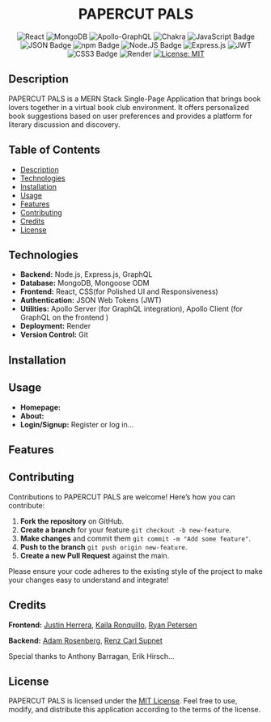 <div align="center">

# PAPERCUT PALS

![React](https://img.shields.io/badge/react-%2320232a.svg?style=for-the-badge&logo=react&logoColor=%2361DAFB)
![MongoDB](https://img.shields.io/badge/MongoDB-%234ea94b.svg?style=for-the-badge&logo=mongodb&logoColor=white)
![Apollo-GraphQL](https://img.shields.io/badge/-ApolloGraphQL-311C87?style=for-the-badge&logo=apollo-graphql)
![Chakra](https://img.shields.io/badge/chakra-%234ED1C5.svg?style=for-the-badge&logo=chakraui&logoColor=white)
![JavaScript Badge](https://img.shields.io/badge/js-F7DF1E?logo=javascript&logoColor=000&style=flat)
![JSON Badge](https://img.shields.io/badge/json-FF0000?logo=json&logoColor=fff&style=flat)
![npm Badge](https://img.shields.io/badge/npm-A020F0?logo=npm&logoColor=fff&style=flat)
![Node.JS Badge](https://img.shields.io/badge/node-orange?logo=node.js&logoColor=fff&style=flat)
![Express.js](https://img.shields.io/badge/express.js-%23404d59.svg?style=for-the-badge&logo=express&logoColor=%2361DAFB)
![JWT](https://img.shields.io/badge/JWT-black?style=for-the-badge&logo=JSON%20web%20tokens)
![CSS3 Badge](https://img.shields.io/badge/css-1572B6?logo=css3&logoColor=fff&style=flat)
![Render](https://img.shields.io/badge/Render-%46E3B7.svg?style=for-the-badge&logo=render&logoColor=white)
[![License: MIT](https://img.shields.io/badge/License-MIT-darkgreen.svg)](https://opensource.org/licenses/MIT)
</div>

## Description

PAPERCUT PALS is a MERN Stack Single-Page Application that brings book lovers together in a virtual book club environment. It offers personalized book suggestions based on user preferences and provides a platform for literary discussion and discovery. 

## Table of Contents

- [Description](#description)
- [Technologies](#technologies)
- [Installation](#installation)
- [Usage](#usage)
- [Features](#features)
- [Contributing](#contributing)
- [Credits](#credits)
- [License](#license)

## Technologies

-   **Backend:** Node.js, Express.js, GraphQL
-   **Database:** MongoDB, Mongoose ODM
-   **Frontend:** React, CSS(for Polished UI and Responsiveness)
-   **Authentication:** JSON Web Tokens (JWT)
-   **Utilities:** Apollo Server (for GraphQL integration), Apollo Client (for GraphQL on the frontend )
-   **Deployment:** Render
-   **Version Control:** Git

## Installation


## Usage

-   **Homepage:** 
-   **About:** 
-   **Login/Signup:** Register or log in...

## Features


## Contributing

Contributions to PAPERCUT PALS are welcome! Here’s how you can contribute:

1. **Fork the repository** on GitHub.
2. **Create a branch** for your feature `git checkout -b new-feature`.
3. **Make changes** and commit them `git commit -m "Add some feature"`.
4. **Push to the branch** `git push origin new-feature`.
5. **Create a new Pull Request** against the main.

Please ensure your code adheres to the existing style of the project to make your changes easy to understand and integrate!

## Credits

**Frontend:** [Justin Herrera](https://github.com/Justino11247), [Kaila Ronquillo](https://github.com/girlnotfound), [Ryan Petersen](https://github.com/RyanPetersen-89)

**Backend:** [Adam Rosenberg](https://github.com/AcoderRose), [Renz Carl Supnet](https://github.com/renzsupnet)

Special thanks to Anthony Barragan, Erik Hirsch...

## License

PAPERCUT PALS is licensed under the [MIT License](LICENSE). Feel free to use, modify, and distribute this application according to the terms of the license.